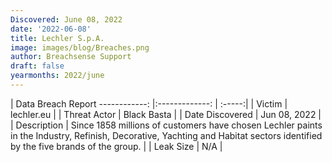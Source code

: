 ```yaml
---
Discovered: June 08, 2022
date: '2022-06-08'
title: Lechler S.p.A.
image: images/blog/Breaches.png
author: Breachsense Support
draft: false
yearmonths: 2022/june
---
```



| Data Breach Report
------------:   |:-------------:    | :-----:|
| Victim    | lechler.eu      | 
| Threat Actor    | Black Basta      | 
| Date Discovered    | Jun 08, 2022      | 
| Description    | Since 1858 millions of customers have chosen Lechler paints in the Industry, Refinish, Decorative, Yachting and Habitat sectors identified by the five brands of the group.       | 
| Leak Size    | N/A      | 

